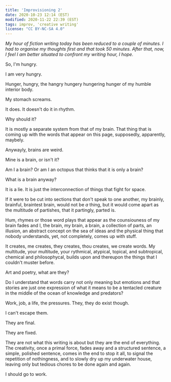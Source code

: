 ```yaml
---
title: 'Improvisioning 2'
date: 2020-10-23 12:14 (EST)
modified: 2020-11-22 22:39 (EST)
tags: improv, 'creative writing'
license: "CC BY-NC-SA 4.0"
---
```


_My hour of fiction writing today has been reduced to a couple of minutes. I had to
organise my thoughts first and that took 50 minutes. After that, now, I feel I am better
situated to confront my writing hour, I hope._

So, I'm hungry.

I am very hungry.

Hunger, hungry, the hangry hungery hungering hunger of my humble interior body.

My stomach screams.

It does. It doesn't do it in rhythm.

Why should it?

It is mostly a separate system from that of my brain. That thing that is coming up with
the words that appear on this page, supposedly, apparently, maybely.

Anywayly, brains are weird.

Mine is a brain, or isn't it?

Am I a brain? Or am I an octopus that thinks that it is only a brain?

What is a brain anyway?

It is a lie. It is just the interconnection of things that fight for space.

If it were to be cut into sections that don't speak to one another, my brainly, brainful,
braintest brain, would not be _a_ thing, but it would come apart as the multitude of
partishes, that it partingly, parted is.

Hum, rhymes or those word plays that appear as the counsiouness of my brain fades and I,
the brain, my brain, a brain, a collection of parts, an illusion, an abstract concept on
the sea of ideas and the physical thing that nobody understands, yet, not completely,
comes up with stuff.

It creates, me creates, they creates, thou creates, we create words. My multitude, your
multitude, your rythmical, atypical, topical, and subtropical, chemical and philosophycal,
builds upon and thereupon the things that I couldn't muster before.

Art and poetry, what are they?

Do I understand that words carry not only meaning but emotions and that stories are just
one expression of what it means to be a tentacled creature in the middle of the ocean of
knowledge and predators?

Work, job, a life, the pressures. They, they do exist though.

I can't escape them.

They are final.

They are fixed.

They are not what this writing is about but they are the end of everything. The
creativity, once a primal force, fades away and a structured sentence, a simple, polished
sentence, comes in the end to stop it all, to signal the repetition of nothingness, and to
slowly dry up my underwater house, leaving only but tedious chores to be done again and
again.

I should go to work.
